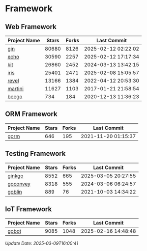 # Framework

## Web Framework
| Project Name | Stars | Forks | Last Commit |
| ------------ | ----- | ----- | ----------- |
| [gin](https://github.com/gin-gonic/gin) | 80680 | 8126 | 2025-02-12 02:22:02 |
| [echo](https://github.com/labstack/echo) | 30590 | 2257 | 2025-02-12 17:17:34 |
| [kit](https://github.com/go-kit/kit) | 26860 | 2452 | 2024-03-13 13:42:15 |
| [iris](https://github.com/kataras/iris) | 25401 | 2471 | 2025-02-08 15:05:57 |
| [revel](https://github.com/revel/revel) | 13166 | 1384 | 2022-04-12 20:53:30 |
| [martini](https://github.com/go-martini/martini) | 11627 | 1103 | 2017-01-21 21:58:54 |
| [beego](https://github.com/astaxie/beego) | 734 | 184 | 2020-12-13 11:36:23 |

## ORM Framework
| Project Name | Stars | Forks | Last Commit |
| ------------ | ----- | ----- | ----------- |
| [gorm](https://github.com/jinzhu/gorm) | 646 | 195 | 2021-11-20 01:15:37 |

## Testing Framework
| Project Name | Stars | Forks | Last Commit |
| ------------ | ----- | ----- | ----------- |
| [ginkgo](https://github.com/onsi/ginkgo) | 8552 | 665 | 2025-03-05 20:27:55 |
| [goconvey](https://github.com/smartystreets/goconvey) | 8318 | 555 | 2024-03-06 06:24:57 |
| [goblin](https://github.com/franela/goblin) | 889 | 76 | 2021-10-03 14:34:22 |

## IoT Framework
| Project Name | Stars | Forks | Last Commit |
| ------------ | ----- | ----- | ----------- |
| [gobot](https://github.com/hybridgroup/gobot) | 9085 | 1048 | 2025-02-16 14:48:48 |

*Update Date: 2025-03-09T16:00:41*